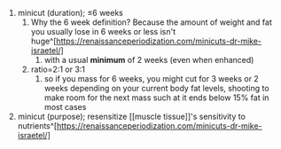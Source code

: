 1. minicut (duration); ≤6 weeks
	1. Why the 6 week definition? Because the amount of weight and fat you usually lose in 6 weeks or less isn't huge^[https://renaissanceperiodization.com/minicuts-dr-mike-israetel/]
		1. with a usual **minimum** of 2 weeks (even when enhanced)
	3. ratio=2:1 or 3:1
		1. so if you mass for 6 weeks, you might cut for 3 weeks or 2 weeks depending on your current body fat levels, shooting to make room for the next mass such at it ends below 15% fat in most cases
3. minicut (purpose); resensitize [[muscle tissue]]'s sensitivity to nutrients^[https://renaissanceperiodization.com/minicuts-dr-mike-israetel/]